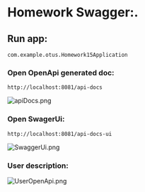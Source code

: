 # Homework Swagger:.

## Run app:
```com.example.otus.Homework15Application```

### Open OpenApi generated doc:
```http://localhost:8081/api-docs```

![apiDocs.png](apiDocs.png)

### Open SwagerUi:
```http://localhost:8081/api-docs-ui```

![SwaggerUi.png](SwaggerUi.png)

### User description:
![UserOpenApi.png](UserOpenApi.png)